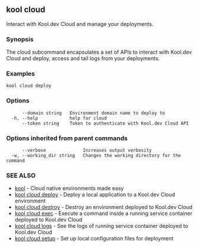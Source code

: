 ## kool cloud

Interact with Kool.dev Cloud and manage your deployments.

### Synopsis

The cloud subcommand encapsulates a set of APIs to interact with Kool.dev Cloud and deploy, access and tail logs from your deployments.

### Examples

```
kool cloud deploy
```

### Options

```
      --domain string   Environment domain name to deploy to
  -h, --help            help for cloud
      --token string    Token to authenticate with Kool.dev Cloud API
```

### Options inherited from parent commands

```
      --verbose              Increases output verbosity
  -w, --working_dir string   Changes the working directory for the command
```

### SEE ALSO

* [kool](kool)	 - Cloud native environments made easy
* [kool cloud deploy](kool_cloud_deploy)	 - Deploy a local application to a Kool.dev Cloud environment
* [kool cloud destroy](kool_cloud_destroy)	 - Destroy an environment deployed to Kool.dev Cloud
* [kool cloud exec](kool_cloud_exec)	 - Execute a command inside a running service container deployed to Kool.dev Cloud
* [kool cloud logs](kool_cloud_logs)	 - See the logs of running service container deployed to Kool.dev Cloud
* [kool cloud setup](kool_cloud_setup)	 - Set up local configuration files for deployment

